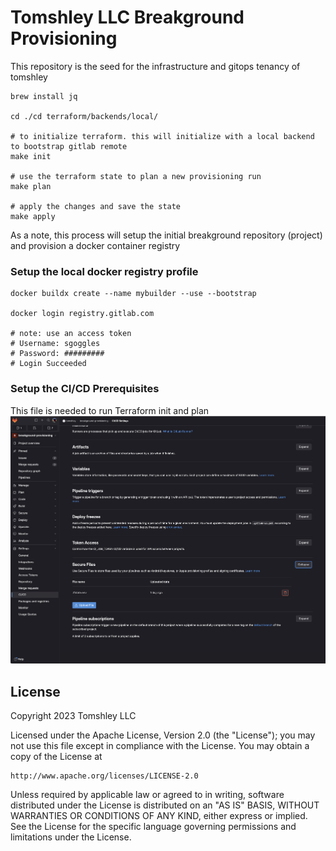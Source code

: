 # Tomshley LLC Breakground Provisioning
This repository is the seed for the infrastructure and gitops tenancy of tomshley

```shell
brew install jq

cd ./cd terraform/backends/local/

# to initialize terraform. this will initialize with a local backend to bootstrap gitlab remote
make init

# use the terraform state to plan a new provisioning run
make plan

# apply the changes and save the state
make apply
```

As a note, this process will setup the initial breakground repository (project) and provision a docker container registry

### Setup the local docker registry profile
```shell
docker buildx create --name mybuilder --use --bootstrap

docker login registry.gitlab.com

# note: use an access token
# Username: sgoggles
# Password: #########
# Login Succeeded
```

### Setup the CI/CD Prerequisites
This file is needed to run Terraform init and plan
![.tfstate.env](readme-tfstate-example.png)

## License
Copyright 2023 Tomshley LLC

Licensed under the Apache License, Version 2.0 (the "License");
you may not use this file except in compliance with the License.
You may obtain a copy of the License at

    http://www.apache.org/licenses/LICENSE-2.0

Unless required by applicable law or agreed to in writing, software
distributed under the License is distributed on an "AS IS" BASIS,
WITHOUT WARRANTIES OR CONDITIONS OF ANY KIND, either express or implied.
See the License for the specific language governing permissions and
limitations under the License.

